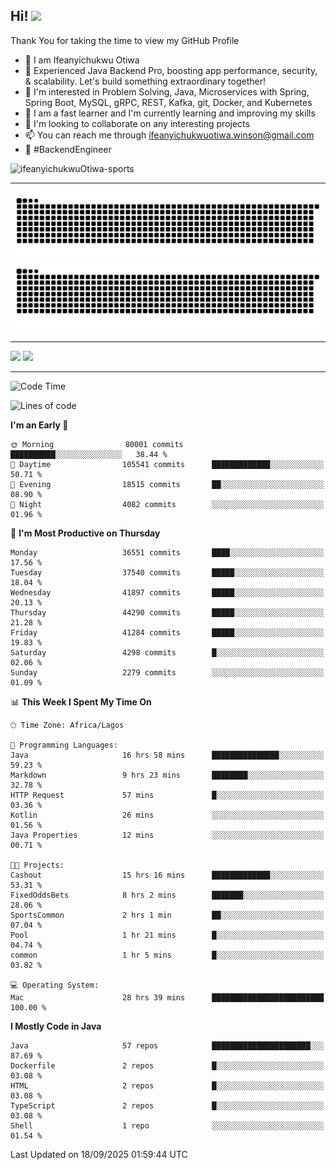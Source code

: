 <!-- BLOG-POST-LIST:START --><!-- BLOG-POST-LIST:END -->

## Hi! <img src="https://media.giphy.com/media/hvRJCLFzcasrR4ia7z/giphy.gif" width="4%"> 

Thank You for taking the time to view my GitHub Profile

- 👋 I am Ifeanyichukwu Otiwa
- 🚀 Experienced Java Backend Pro, boosting app performance, security, & scalability. Let's build something extraordinary together!
- 👀 I'm interested in Problem Solving, Java, Microservices with Spring, Spring Boot, MySQL, gRPC, REST, Kafka, git, Docker, and Kubernetes
- 🌱 I am a fast learner and I'm currently learning and improving my skills
- 💞️ I'm looking to collaborate on any interesting projects
- 📫 You can reach me through ifeanyichukwuotiwa.winson@gmail.com
- 🚀 #BackendEngineer

<p align="left" marginTop="10px"> <img src="https://komarev.com/ghpvc/?username=ifeanyichukwuOtiwa-sports&label=Profile%20views&color=0e75b6&style=for-the-badge" alt="ifeanyichukwuOtiwa-sports" /> </p>

***

<!--🐍📈SNAKEGRAPH / 🌐WEBSITE: https://github.com/Platane/snk -->
![github contribution grid snake animation](https://raw.githubusercontent.com/ifeanyichukwuOtiwa-sports/ifeanyichukwuOtiwa-sports/output/github-contribution-grid-snake-dark.svg#gh-dark-mode-only)![github contribution grid snake animation](https://raw.githubusercontent.com/ifeanyichukwuOtiwa-sports/ifeanyichukwuOtiwa-sports/output/github-contribution-grid-snake.svg#gh-light-mode-only)

***

<p float="left">
  <img float="left" src="https://github-readme-stats.vercel.app/api?username=ifeanyichukwuOtiwa-sports&count_private=true&include_all_commits=true&theme=react&show_icons=true" />
  <img float="right" src="https://github-readme-stats.vercel.app/api/top-langs/?username=ifeanyichukwuOtiwa-sports&layout=compact&show_icons=true&theme=react" /> 
</p>

***



<!--START_SECTION:waka-->
![Code Time](http://img.shields.io/badge/Code%20Time-4%2C224%20hrs%2044%20mins-blue)

![Lines of code](https://img.shields.io/badge/From%20Hello%20World%20I%27ve%20Written-59.8%20million%20lines%20of%20code-blue)

**I'm an Early 🐤** 

```text
🌞 Morning                80001 commits       ██████████░░░░░░░░░░░░░░░   38.44 % 
🌆 Daytime                105541 commits      █████████████░░░░░░░░░░░░   50.71 % 
🌃 Evening                18515 commits       ██░░░░░░░░░░░░░░░░░░░░░░░   08.90 % 
🌙 Night                  4082 commits        ░░░░░░░░░░░░░░░░░░░░░░░░░   01.96 % 
```
📅 **I'm Most Productive on Thursday** 

```text
Monday                   36551 commits       ████░░░░░░░░░░░░░░░░░░░░░   17.56 % 
Tuesday                  37540 commits       █████░░░░░░░░░░░░░░░░░░░░   18.04 % 
Wednesday                41897 commits       █████░░░░░░░░░░░░░░░░░░░░   20.13 % 
Thursday                 44290 commits       █████░░░░░░░░░░░░░░░░░░░░   21.28 % 
Friday                   41284 commits       █████░░░░░░░░░░░░░░░░░░░░   19.83 % 
Saturday                 4298 commits        █░░░░░░░░░░░░░░░░░░░░░░░░   02.06 % 
Sunday                   2279 commits        ░░░░░░░░░░░░░░░░░░░░░░░░░   01.09 % 
```


📊 **This Week I Spent My Time On** 

```text
🕑︎ Time Zone: Africa/Lagos

💬 Programming Languages: 
Java                     16 hrs 58 mins      ███████████████░░░░░░░░░░   59.23 % 
Markdown                 9 hrs 23 mins       ████████░░░░░░░░░░░░░░░░░   32.78 % 
HTTP Request             57 mins             █░░░░░░░░░░░░░░░░░░░░░░░░   03.36 % 
Kotlin                   26 mins             ░░░░░░░░░░░░░░░░░░░░░░░░░   01.56 % 
Java Properties          12 mins             ░░░░░░░░░░░░░░░░░░░░░░░░░   00.71 % 

🐱‍💻 Projects: 
Cashout                  15 hrs 16 mins      █████████████░░░░░░░░░░░░   53.31 % 
FixedOddsBets            8 hrs 2 mins        ███████░░░░░░░░░░░░░░░░░░   28.06 % 
SportsCommon             2 hrs 1 min         ██░░░░░░░░░░░░░░░░░░░░░░░   07.04 % 
Pool                     1 hr 21 mins        █░░░░░░░░░░░░░░░░░░░░░░░░   04.74 % 
common                   1 hr 5 mins         █░░░░░░░░░░░░░░░░░░░░░░░░   03.82 % 

💻 Operating System: 
Mac                      28 hrs 39 mins      █████████████████████████   100.00 % 
```

**I Mostly Code in Java** 

```text
Java                     57 repos            ██████████████████████░░░   87.69 % 
Dockerfile               2 repos             █░░░░░░░░░░░░░░░░░░░░░░░░   03.08 % 
HTML                     2 repos             █░░░░░░░░░░░░░░░░░░░░░░░░   03.08 % 
TypeScript               2 repos             █░░░░░░░░░░░░░░░░░░░░░░░░   03.08 % 
Shell                    1 repo              ░░░░░░░░░░░░░░░░░░░░░░░░░   01.54 % 
```




 Last Updated on 18/09/2025 01:59:44 UTC
<!--END_SECTION:waka-->

<!--
<p align="center">
![trophy](https://github-profile-trophy.vercel.app/?username=ifeanyichukwuOtiwa-sports&theme=onedark) (https://github.com/ryo-ma/github-profile-trophy)
</p>
-->

<!---
ifeanyi-otiwa/ifeanyi-otiwa is a ✨ special ✨ repository because its `README.md` (this file) appears on your GitHub profile.
You can click the Preview link to take a look at your changes.
--->
